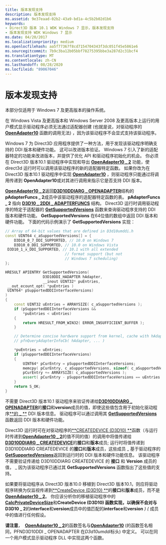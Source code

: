 ```yaml
---
title: 版本发现支持
description: 版本发现支持
ms.assetid: 9e37eaad-02b2-43a9-bd1a-4c5b2b02d1b6
keywords:
- Direct3D 版本 10.1 WDK Windows 7 显示，版本发现支持
- 版本发现支持 WDK Windows 7 显示
ms.date: 04/20/2017
ms.localizationpriority: medium
ms.openlocfilehash: aa5f77367f8cd7154704343f3dc051f45e5861e6
ms.sourcegitcommit: 7b9c3ba12b05bbf78275395bbe3a287d2c31bcf4
ms.translationtype: MT
ms.contentlocale: zh-CN
ms.lasthandoff: 08/28/2020
ms.locfileid: "89067046"
---
```

# <a name="version-discovery-support"></a>版本发现支持


本部分仅适用于 Windows 7 及更高版本的操作系统。

在 Windows Vista 及更高版本和 Windows Server 2008 及更高版本上运行的用户模式显示驱动程序必须无法通过适配器创建 (也就是说，对驱动程序的 [**OpenAdapter10**](/windows-hardware/drivers/ddi/d3d10umddi/nc-d3d10umddi-pfnd3d10ddi_openadapter) 函数的调用无法) ，因为该驱动程序不会显式支持该驱动程序。

Windows 7 为 Direct3D 应用程序提供了一种方法，用于发现该驱动程序明确支持的 DDI 版本和硬件功能。 这可以改进版本验证。 Windows 7 引入了新的适配器特定的功能来改进版本，并提供了优化 API 和驱动程序初始化的机会。 你必须在 Direct3D 版本10.1 驱动程序中实现和导出 [**OpenAdapter10 \_ 2**](/windows-hardware/drivers/ddi/d3d10umddi/nc-d3d10umddi-pfnd3d10ddi_openadapter) 功能，使 direct3d 运行时可以调用该驱动程序的新的适配器特定函数。 如果你改为在 Direct3D 版本10.1 驱动程序中实现 [**OpenAdapter10**](/windows-hardware/drivers/ddi/d3d10umddi/nc-d3d10umddi-pfnd3d10ddi_openadapter) ，则驱动程序只能通过将调用传递到 **OpenAdapter10**或对其进行调用来指示它是否支持 DDI 版本。

[**OpenAdapter10 \_ 2**](/windows-hardware/drivers/ddi/d3d10umddi/nc-d3d10umddi-pfnd3d10ddi_openadapter)返回[**D3D10DDIARG \_ OPENADAPTER**](/windows-hardware/drivers/ddi/d3d10umddi/ns-d3d10umddi-d3d10ddiarg_openadapter)结构的**pAdapterFuncs \_ 2**成员中该驱动程序的适配器特定函数的表。 **pAdapterFuncs \_ 2** 指向 [**D3D10 \_ 2DDI \_ ADAPTERFUNCS**](/windows-hardware/drivers/ddi/d3d10umddi/ns-d3d10umddi-d3d10_2ddi_adapterfuncs) 结构。 Direct3D 运行时调用驱动程序的特定于适配器的 [**GetSupportedVersions**](/windows-hardware/drivers/ddi/d3d10umddi/nc-d3d10umddi-pfnd3d10_2ddi_getsupportedversions) 函数来查询驱动程序支持的 DDI 版本和硬件功能。 **GetSupportedVersions** 在64位值的数组中返回 DDI 版本和硬件功能。 下面的代码示例演示了 **GetSupportedVersions** 实现：

```cpp
// Array of 64-bit values that are defined in D3d10umddi.h
const UINT64 c_aSupportedVersions[] = {
    D3D10_0_7_DDI_SUPPORTED, // 10.0 on Windows 7
    D3D10_0_DDI_SUPPORTED, // 10.0 on Windows Vista
 D3D10_1_x_DDI_SUPPORTED, // 10.1 with all extended 
                           // format support (but not
                           // Windows 7 scheduling)
};

HRESULT APIENTRY GetSupportedVersions(
                 D3D10DDI_HADAPTER hAdapter, 
                 __inout UINT32* puEntries,
 __out_ecount_opt( *puEntries ) 
 UINT64* pSupportedDDIInterfaceVersions)
)
{
    const UINT32 uEntries = ARRAYSIZE( c_aSupportedVersions );
    if (pSupportedDDIInterfaceVersions &&
        *puEntries < uEntries)
    {
        return HRESULT_FROM_WIN32( ERROR_INSUFFICIENT_BUFFER );
    }

    // Determine concise hardware support from kernel, cache with hAdapter.
    // pfnQueryAdapterInfoCb( hAdapter, ... )

    *puEntries = uEntries;
    if (pSupportedDDIInterfaceVersions)
    {
        UINT64* pCurEntry = pSupportedDDIInterfaceVersions;
        memcpy( pCurEntry, c_aSupportedVersions, sizeof( c_aSupportedVersions ) );
        pCurEntry += ARRAYSIZE( c_aSupportedVersions );
        assert( pCurEntry - pSupportedDDIInterfaceVersions == uEntries );
    }
    return S_OK;
}
```

不需要 Direct3D 版本10.1 驱动程序来验证传递给[**D3D10DDIARG \_ OPENADAPTER**](/windows-hardware/drivers/ddi/d3d10umddi/ns-d3d10umddi-d3d10ddiarg_openadapter)的**接口**和**version**成员的值，即使这些值包含用于初始化驱动程序[**的 \_ **](/windows-hardware/drivers/ddi/d3d10umddi/nc-d3d10umddi-pfnd3d10ddi_openadapter) DDI 版本信息。 驱动程序可以通过调用其 [**GetSupportedVersions**](/windows-hardware/drivers/ddi/d3d10umddi/nc-d3d10umddi-pfnd3d10_2ddi_getsupportedversions) 函数返回 DDI 版本和硬件功能。

Direct3D 运行时可在对驱动程序的[**CREATEDEVICE (D3D10) **](/windows-hardware/drivers/ddi/d3d10umddi/nc-d3d10umddi-pfnd3d10ddi_createdevice)函数（与运行时传递到[**OpenAdapter10 \_ 2**](/windows-hardware/drivers/ddi/d3d10umddi/nc-d3d10umddi-pfnd3d10ddi_openadapter)的值不同的值）的调用中将值传递给[**D3D10DDIARG \_ CREATEDEVICE**](/windows-hardware/drivers/ddi/d3d10umddi/ns-d3d10umddi-d3d10ddiarg_createdevice)的**接口**和**版本**成员; 运行时将值传递到 D3D10DDIARG CREATEDEVICE 的**接口**和**版本**成员，这些成员 \_ 基于驱动程序的[**GetSupportedVersions**](/windows-hardware/drivers/ddi/d3d10umddi/nc-d3d10umddi-pfnd3d10_2ddi_getsupportedversions)返回到运行时的 DDI 版本和硬件功能信息。 该驱动程序不需要验证传递给 D3D10DDIARG CREATEDEVICE 的 **接口** 和 **Version** 成员的值， \_ 因为该驱动程序已通过其 **GetSupportedVersions** 函数指出了这些值的支持。

如果要将驱动程序从 Direct3D 版本10.0 移植到 Direct3D 版本10.1，则应将驱动程序转换为仅监视传递到[**CreateDevice (D3D10) **](/windows-hardware/drivers/ddi/d3d10umddi/nc-d3d10umddi-pfnd3d10ddi_createdevice)的**接口**和**版本**成员，而不是[**OpenAdapter10 \_ 2**](/windows-hardware/drivers/ddi/d3d10umddi/nc-d3d10umddi-pfnd3d10ddi_openadapter)。 你应该分析你的移植驱动程序中的[**CalcPrivateDeviceSize**](/windows-hardware/drivers/ddi/d3d10umddi/nc-d3d10umddi-pfnd3d10ddi_calcprivatedevicesize)和**CreateDevice (D3D10) **函数实现，以确保不会对与**D3D10 \_ 2**的**interface**和**version**成员中的值匹配的**interface**和**version** *)  (* 成员中的值进行任何假设。

**请注意**，  [**OpenAdapter10 \_ 2**](/windows-hardware/drivers/ddi/d3d10umddi/nc-d3d10umddi-pfnd3d10ddi_openadapter)的函数签名与[**OpenAdapter10**](/windows-hardware/drivers/ddi/d3d10umddi/nc-d3d10umddi-pfnd3d10ddi_openadapter) (的函数签名相同，PFND3D10DDI \_ OPENADAPTER 在*D3d10umddi*标头) 中定义。 可以在同一个用户模式显示驱动程序 DLL 中实现这两个函数。

 

 

